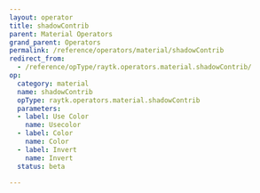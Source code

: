 ```yaml
---
layout: operator
title: shadowContrib
parent: Material Operators
grand_parent: Operators
permalink: /reference/operators/material/shadowContrib
redirect_from:
  - /reference/opType/raytk.operators.material.shadowContrib/
op:
  category: material
  name: shadowContrib
  opType: raytk.operators.material.shadowContrib
  parameters:
  - label: Use Color
    name: Usecolor
  - label: Color
    name: Color
  - label: Invert
    name: Invert
  status: beta

---
```

